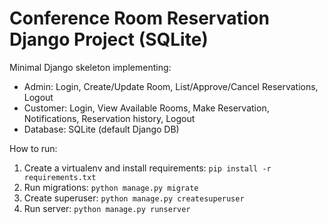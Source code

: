 
# Conference Room Reservation Django Project (SQLite)

Minimal Django skeleton implementing:
- Admin: Login, Create/Update Room, List/Approve/Cancel Reservations, Logout
- Customer: Login, View Available Rooms, Make Reservation, Notifications, Reservation history, Logout
- Database: SQLite (default Django DB)

How to run:
1. Create a virtualenv and install requirements: `pip install -r requirements.txt`
2. Run migrations: `python manage.py migrate`
3. Create superuser: `python manage.py createsuperuser`
4. Run server: `python manage.py runserver`

